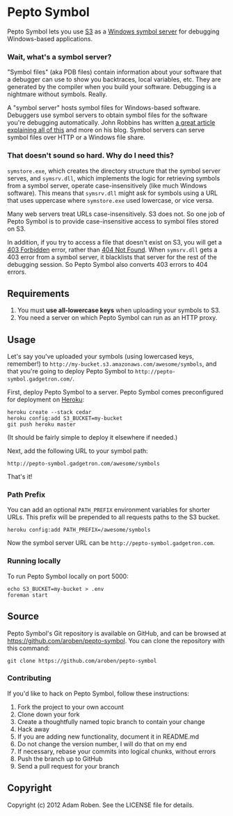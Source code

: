# Pepto Symbol

Pepto Symbol lets you use [S3](http://aws.amazon.com/s3/) as a [Windows symbol server](https://learn.microsoft.com/en-us/windows/win32/debug/symbol-servers-and-symbol-stores) for debugging Windows-based applications.

### Wait, what's a symbol server?

"Symbol files" (aka PDB files) contain information about your software that a debugger can use to show you backtraces, local variables, etc. They are generated by the compiler when you build your software. Debugging is a nightmare without symbols. Really.

A "symbol server" hosts symbol files for Windows-based software. Debuggers use symbol servers to obtain symbol files for the software you're debugging automatically. John Robbins has written [a great article explaining all of this](https://www.atmosera.com/blog/pdb-files-what-every-developer-must-know/) and more on his blog. Symbol servers can serve symbol files over HTTP or a Windows file share.

### That doesn't sound so hard. Why do I need this?

`symstore.exe`, which creates the directory structure that the symbol server serves, and `symsrv.dll`, which implements the logic for retrieving symbols from a symbol server, operate case-insensitively (like much Windows software). This means that `symsrv.dll` might ask for symbols using a URL that uses uppercase where `symstore.exe` used lowercase, or vice versa.

Many web servers treat URLs case-insensitively. S3 does not. So one job of Pepto Symbol is to provide case-insensitive access to symbol files stored on S3.

In addition, if you try to access a file that doesn't exist on S3, you will get a [403 Forbidden](http://en.wikipedia.org/wiki/HTTP_403) error, rather than [404 Not Found](http://en.wikipedia.org/wiki/HTTP_404). When `symsrv.dll` gets a 403 error from a symbol server, it blacklists that server for the rest of the debugging session. So Pepto Symbol also converts 403 errors to 404 errors.

## Requirements

1. You must **use all-lowercase keys** when uploading your symbols to S3.
2. You need a server on which Pepto Symbol can run as an HTTP proxy.

## Usage

Let's say you've uploaded your symbols (using lowercased keys, remember!) to `http://my-bucket.s3.amazonaws.com/awesome/symbols`, and that you're going to deploy Pepto Symbol to `http://pepto-symbol.gadgetron.com/`.

First, deploy Pepto Symbol to a server. Pepto Symbol comes preconfigured for deployment on [Heroku](http://www.heroku.com/):

```shell
heroku create --stack cedar
heroku config:add S3_BUCKET=my-bucket
git push heroku master
```

(It should be fairly simple to deploy it elsewhere if needed.)

Next, add the following URL to your symbol path:

```
http://pepto-symbol.gadgetron.com/awesome/symbols
```

That's it!

### Path Prefix

You can add an optional `PATH_PREFIX` environment variables for shorter URLs.
This prefix will be prepended to all requests paths to the S3 bucket.

```shell
heroku config:add PATH_PREFIX=/awesome/symbols
```

Now the symbol server URL can be `http://pepto-symbol.gadgetron.com`.

### Running locally

To run Pepto Symbol locally on port 5000:

```shell
echo S3_BUCKET=my-bucket > .env
foreman start
```

## Source

Pepto Symbol's Git repository is available on GitHub, and can be browsed at <https://github.com/aroben/pepto-symbol>. You can clone the repository with this command:

```shell
git clone https://github.com/aroben/pepto-symbol
```

### Contributing

If you'd like to hack on Pepto Symbol, follow these instructions:

1. Fork the project to your own account
2. Clone down your fork
3. Create a thoughtfully named topic branch to contain your change
4. Hack away
5. If you are adding new functionality, document it in README.md
6. Do not change the version number, I will do that on my end
7. If necessary, rebase your commits into logical chunks, without errors
8. Push the branch up to GitHub
9. Send a pull request for your branch

## Copyright

Copyright (c) 2012 Adam Roben. See the LICENSE file for details.
